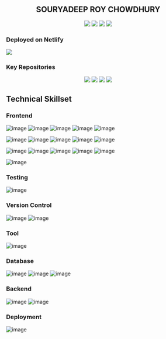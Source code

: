 <div align="center"> 
  <h2>SOURYADEEP ROY CHOWDHURY</h2>
</div> 

<p align="center" >
	<a href="https://github.com/souryadeepRC" target="_blank"><img src="https://img.shields.io/badge/GitHub-100000?style=flat&logo=github&logoColor=white" /></a>
	<a href="https://www.facebook.com/souryadeeproychowdhury/" target="_blank"><img src="https://img.shields.io/badge/Facebook-1877F2?style=flat&logo=facebook&logoColor=white&label=Souryadeep%20RC" /></a>
	<a href="https://www.instagram.com/souryadeeproychowdhury" target="_blank"><img src="https://img.shields.io/badge/Instagram-E4405F?style=flat&logo=instagram&logoColor=white&label=Souryadeep%20RC" /></a>
	<a href="https://www.youtube.com/AgamirKobita" target="_blank"><img src="https://img.shields.io/youtube/channel/views/UCx7Ujh1kZy9xs40geCArRqQ?style=flat&label=Agamir%20Kobita&labelColor=rgb(255%2C%200%2C%200)&color=%23fff4d6" /></a> 
</p> 

### Deployed on Netlify
<a href="https://my-gullak.netlify.app" target="_blank"><img src="https://img.shields.io/netlify/e9bde38f-792d-4d31-ab97-e149cc9f18fc?style=for-the-badge&label=My%20Gullak&labelColor=%23057156" /></a>

### Key Repositories 
<p align="center">
 <a href="https://github.com/souryadeepRC/finance-portal" target="_blank"><img src="https://img.shields.io/github/package-json/v/souryadeepRC/finance-portal/develop?style=flat&logo=git&logoColor=white&label=Finance%20Portal&labelColor=%23057156&color=%2371ddbe" /></a>
 <a href="https://github.com/souryadeepRC/BudgetManager" target="_blank"><img src="https://img.shields.io/github/package-json/v/souryadeepRC/BudgetManager/main?style=flat&logo=git&logoColor=white&label=Budget%20Manager&labelColor=%23057156&color=%2371ddbe" /></a>
 <a href="https://github.com/souryadeepRC/Tic_Tac_Toe" target="_blank"><img src="https://img.shields.io/github/package-json/v/souryadeepRC/Tic_Tac_Toe/main?style=flat&logo=git&logoColor=white&label=Tic%20Tac%20Toe&labelColor=%23057156&color=%2371ddbe" /></a>
 <a href="https://github.com/souryadeepRC/income-tax-calculator" target="_blank"><img src="https://img.shields.io/github/package-json/v/souryadeepRC/income-tax-calculator/develop?style=flat&logo=git&logoColor=white&label=Income%20Tax%20Calculator&labelColor=%23057156&color=%2371ddbe" /></a>
</p>
 
 
## Technical Skillset

### Frontend
![image](https://img.shields.io/badge/React-20232A?style=for-the-badge&logo=react&logoColor=61DAFB)
![image](https://img.shields.io/badge/React_Router-CA4245?style=for-the-badge&logo=react-router&logoColor=white)
![image](https://img.shields.io/badge/Redux-593D88?style=for-the-badge&logo=redux&logoColor=white)
![image](https://img.shields.io/badge/Redux%20saga-86D46B?style=for-the-badge&logo=redux%20saga&logoColor=999999)
![image](https://img.shields.io/badge/next%20js-000000?style=for-the-badge&logo=nextdotjs&logoColor=white)

![image](https://img.shields.io/badge/JavaScript-323330?style=for-the-badge&logo=javascript&logoColor=F7DF1E)
![image](https://img.shields.io/badge/TypeScript-007ACC?style=for-the-badge&logo=typescript&logoColor=white)
![image](https://img.shields.io/badge/jQuery-0769AD?style=for-the-badge&logo=jquery&logoColor=white)
![image](https://img.shields.io/badge/json-5E5C5C?style=for-the-badge&logo=json&logoColor=white)
![image](https://img.shields.io/badge/axios-671ddf?&style=for-the-badge&logo=axios&logoColor=white)

![image](https://img.shields.io/badge/HTML5-E34F26?style=for-the-badge&logo=html5&logoColor=white)
![image](https://img.shields.io/badge/Material%20UI-007FFF?style=for-the-badge&logo=mui&logoColor=white)
![image](https://img.shields.io/badge/CSS3-1572B6?style=for-the-badge&logo=css3&logoColor=white)
![image](https://img.shields.io/badge/Sass-CC6699?style=for-the-badge&logo=sass&logoColor=white)
![image](https://img.shields.io/badge/Bootstrap-563D7C?style=for-the-badge&logo=bootstrap&logoColor=white)

![image](https://img.shields.io/badge/GraphQl-E10098?style=for-the-badge&logo=graphql&logoColor=white)

### Testing
![image](https://img.shields.io/badge/Jest-C21325?style=for-the-badge&logo=jest&logoColor=white)
### Version Control
![image](https://img.shields.io/badge/GitHub%20Pages-222222?style=for-the-badge&logo=GitHub%20Pages&logoColor=white)
![image](https://img.shields.io/badge/GitHub-100000?style=for-the-badge&logo=github&logoColor=white)
### Tool
![image](https://img.shields.io/badge/Postman-FF6C37?style=for-the-badge&logo=Postman&logoColor=white)
### Database
![image](https://img.shields.io/badge/MySQL-005C84?style=for-the-badge&logo=mysql&logoColor=white)
![image](https://img.shields.io/badge/PostgreSQL-316192?style=for-the-badge&logo=postgresql&logoColor=white)
![image](https://img.shields.io/badge/MongoDB-4EA94B?style=for-the-badge&logo=mongodb&logoColor=white)
### Backend
![image](	https://img.shields.io/badge/Express%20js-000000?style=for-the-badge&logo=express&logoColor=white)
![image](	https://img.shields.io/badge/Node%20js-339933?style=for-the-badge&logo=nodedotjs&logoColor=white)
### Deployment
![image](https://img.shields.io/badge/Netlify-00C7B7?style=for-the-badge&logo=netlify&logoColor=white)
